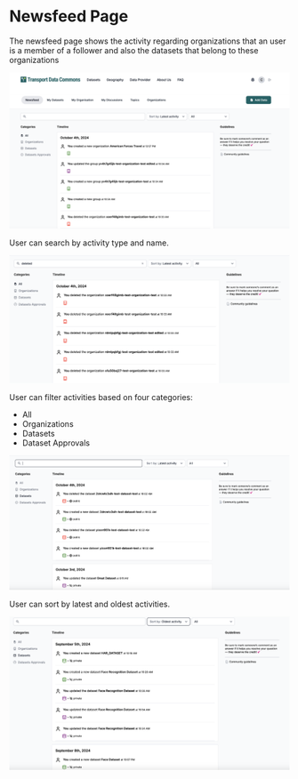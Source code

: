 # Newsfeed Page

The newsfeed page shows the activity regarding organizations that an user is a member of a follower and also the datasets that belong to these organizations

![NewsFeed Page](page.png)

User can search by activity type and name.

![Search](search.png)

User can filter activities based on four categories:

- All
- Organizations
- Datasets
- Dataset Approvals

![Filter](filter.png)

User can sort by latest and oldest activities.

![Sort](sort.png)
